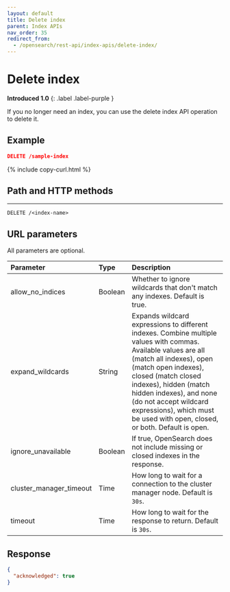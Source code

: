```yaml
---
layout: default
title: Delete index
parent: Index APIs
nav_order: 35
redirect_from:
  - /opensearch/rest-api/index-apis/delete-index/
---
```


# Delete index
**Introduced 1.0**
{: .label .label-purple }

If you no longer need an index, you can use the delete index API operation to delete it.

## Example

```json
DELETE /sample-index
```
{% include copy-curl.html %}

## Path and HTTP methods
****
```
DELETE /<index-name>
```

## URL parameters

All parameters are optional.

Parameter | Type | Description
:--- | :--- | :---
allow_no_indices | Boolean | Whether to ignore wildcards that don't match any indexes. Default is true.
expand_wildcards | String | Expands wildcard expressions to different indexes. Combine multiple values with commas. Available values are all (match all indexes), open (match open indexes), closed (match closed indexes), hidden (match hidden indexes), and none (do not accept wildcard expressions), which must be used with open, closed, or both. Default is open.
ignore_unavailable | Boolean | If true, OpenSearch does not include missing or closed indexes in the response.
cluster_manager_timeout | Time | How long to wait for a connection to the cluster manager node. Default is `30s`.
timeout | Time | How long to wait for the response to return. Default is `30s`.


## Response
```json
{
  "acknowledged": true
}
```
